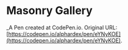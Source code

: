 # Masonry Gallery
 _A Pen created at CodePen.io. Original URL: [https://codepen.io/alphardex/pen/eYNyKOE](https://codepen.io/alphardex/pen/eYNyKOE).

 